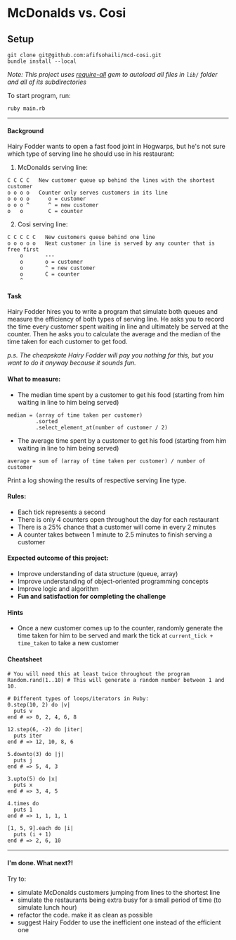 # McDonalds vs. Cosi

## Setup
```
git clone git@github.com:afifsohaili/mcd-cosi.git
bundle install --local
```
*Note: This project uses [require-all](https://github.com/jarmo/require_all) gem to autoload all files in `lib/` folder and all of its subdirectories*

To start program, run:
```
ruby main.rb
```
___
#### Background

Hairy Fodder wants to open a fast food joint in Hogwarps, but he's not sure which type of serving line he should use in his restaurant:

1. McDonalds serving line:
```
C C C C   New customer queue up behind the lines with the shortest customer
o o o o   Counter only serves customers in its line
o o o o      o = customer
o o o ^      ^ = new customer
o   o        C = counter
```

2. Cosi serving line:
```
C C C C C   New customers queue behind one line
o o o o o   Next customer in line is served by any counter that is free first
    o       ---
    o       o = customer
    o       ^ = new customer
    o       C = counter
    ^
```

#### Task
Hairy Fodder hires you to write a program that simulate both queues and measure the efficiency of both types of serving line.
He asks you to record the time every customer spent waiting in line and ultimately be served at the counter.
Then he asks you to calculate the average and the median of the time taken for each customer to get food.

*p.s. The cheapskate Hairy Fodder will pay you nothing for this, but you want to do it anyway because it sounds fun.*

#### What to measure:
- The median time spent by a customer to get his food (starting from him waiting in line to him being served)
```
median = (array of time taken per customer)
         .sorted
         .select_element_at(number of customer / 2)
```
- The average time spent by a customer to get his food (starting from him waiting in line to him being served)
```
average = sum of (array of time taken per customer) / number of customer
```
Print a log showing the results of respective serving line type.

#### Rules:
- Each tick represents a second
- There is only 4 counters open throughout the day for each restaurant
- There is a 25% chance that a customer will come in every 2 minutes
- A counter takes between 1 minute to 2.5 minutes to finish serving a customer

#### Expected outcome of this project:
- Improve understanding of data structure (queue, array)
- Improve understanding of object-oriented programming concepts
- Improve logic and algorithm
- **Fun and satisfaction for completing the challenge**

#### Hints
- Once a new customer comes up to the counter, randomly generate the time taken for him to be served and mark the tick at `current_tick + time_taken` to take a new customer

#### Cheatsheet
```
# You will need this at least twice throughout the program
Random.rand(1..10) # This will generate a random number between 1 and 10.

# Different types of loops/iterators in Ruby:
0.step(10, 2) do |v|
  puts v
end # => 0, 2, 4, 6, 8

12.step(6, -2) do |iter|
  puts iter
end # => 12, 10, 8, 6

5.downto(3) do |j|
  puts j
end # => 5, 4, 3

3.upto(5) do |x|
  puts x
end # => 3, 4, 5

4.times do
  puts 1
end # => 1, 1, 1, 1

[1, 5, 9].each do |i|
  puts (i + 1)
end # => 2, 6, 10
```

___

#### I'm done. What next?!
Try to:
- simulate McDonalds customers jumping from lines to the shortest line
- simulate the restaurants being extra busy for a small period of time (to simulate lunch hour)
- refactor the code. make it as clean as possible
- suggest Hairy Fodder to use the inefficient one instead of the efficient one
